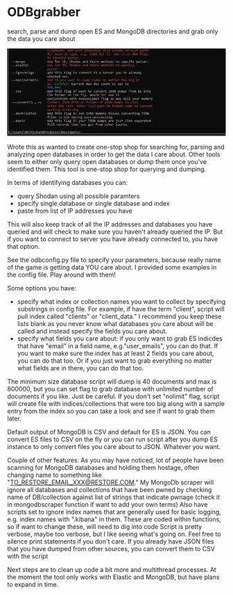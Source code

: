 # ODBgrabber
search, parse and dump open ES and MongoDB directories and grab only the data you care about

![](odbdemo2.gif)

Wrote this as wanted to create one-stop shop for searching for, parsing and analyzing open databases in order to get the data I care about.
Other tools seem to either only query open databases or dump them once you've identified them. This tool is one-stop shop for querying and dumping.

In terms of identifying databases you can:
* query Shodan using all possible paramters
* specify single database or single database and index
* paste from list of IP addresses you have

This will also keep track of all the IP addresses and databases you have queried and will check to make sure you haven't already queried the IP. But if you want to connect to server you have already connected to, you have that option.

See the odbconfig.py file to specify your parameters, because really name of the game is getting data YOU care about. I provided some examples in the config file. Play around with them!

Some options you have:
* specify what index or collection names you want to collect by specifying substrings in config file. For example, if have the term "client", script will pull index called "clients" or "client_data." I recommend you keep these lists blank as you never know what databases you care about will be called and instead specify the fields you care about.
* specify what fields you care about: if you only want to grab ES indicdes that have  "email" in a field name, e.g."user_emails", you can do that. If you want to make sure the index has at least 2 fields you care about, you can do that too. Or if you just want to grab everything no matter what fields are in there, you can do that too.

The minimum size database script will dump is 40 documents and max is 800000, but you can set flag to grab database with unlimited number of documents if you like. Just be careful. If you don't set "nolimit" flag, script will create file with indices/collections that were too big along with a sample entry from the index so you can take a look and see if want to grab them later.

Default output of MongoDB is CSV and default for ES is JSON. You can convert ES files to CSV on the fly or you can run script after you dump ES instance to only convert files you care about to JSON. Whatever you want.


Couple of other features:
As you may have noticed, lot of people have been scanning for MongoDB databases and holding them hostage, often changing name to something like "TO_RESTORE_EMAIL_XXX@RESTORE.COM." My MongoDb scraper will ignore all databases and collections that have been pwned by checking name of DB/collection against list of strings that indicate pwnage (check it in mongodbscraper function if want to add your own terms)
Also have scripts set to ignore index names that are generally used for basic logging, e.g. index names with ".kibana" in them. These are coded within functions, so if want to change these, will need to dig into code
Script is pretty verbose, maybe too verbose, but I like seeing what's going on. Feel free to silence print statements if you don't care.
If you already have JSON files that you have dumped from other sources, you can convert them to CSV with the script

Next steps are to clean up code a bit more and multithread processes.
At the moment the tool only works with Elastic and MongoDB, but have plans to expand in time.
